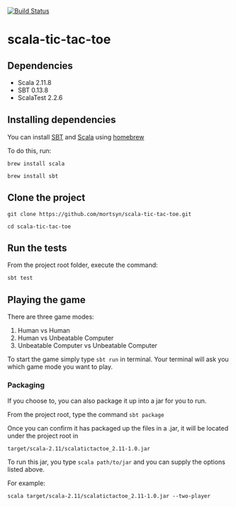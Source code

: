[![Build Status](https://travis-ci.org/mortsyn/scala-tic-tac-toe.svg?branch=master)](https://travis-ci.org/mortsyn/scala-tic-tac-toe)
# scala-tic-tac-toe

## Dependencies
  * Scala 2.11.8
  * SBT 0.13.8
  * ScalaTest 2.2.6
  
## Installing dependencies
You can install [SBT](http://www.scala-sbt.org/) and [Scala](http://www.scala-lang.org/) using [homebrew](http://brew.sh/)

To do this, run:

`brew install scala`

`brew install sbt`

## Clone the project
`git clone https://github.com/mortsyn/scala-tic-tac-toe.git`

`cd scala-tic-tac-toe`

## Run the tests
From the project root folder, execute the command: 

`sbt test`

## Playing the game

There are three game modes:

1. Human vs Human
2. Human vs Unbeatable Computer
3. Unbeatable Computer vs Unbeatable Computer

To start the game simply type `sbt run` in terminal. Your terminal will ask you which game mode you want to play. 

### Packaging

If you choose to, you can also package it up into a jar for you to run.

From the project root, type the command `sbt package`

Once you can confirm it has packaged up the files in a .jar, it will be located under the project root in

`target/scala-2.11/scalatictactoe_2.11-1.0.jar`

To run this jar, you type `scala path/to/jar` and you can supply the options listed above. 

For example:

`scala target/scala-2.11/scalatictactoe_2.11-1.0.jar --two-player`

